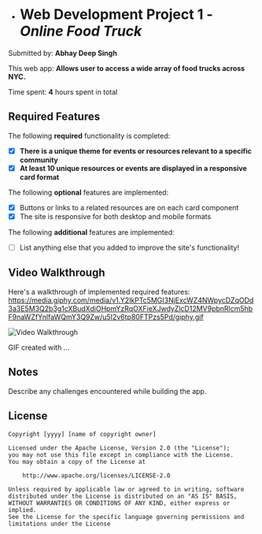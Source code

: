 - # Web Development Project 1 - *Online Food Truck*

Submitted by: **Abhay Deep Singh**

This web app: **Allows user to access a wide array of food trucks across NYC.**

Time spent: **4** hours spent in total

## Required Features

The following **required** functionality is completed:

- [X] **There is a unique theme for events or resources relevant to a specific community**
- [X] **At least 10 unique resources or events are displayed in a responsive card format**

The following **optional** features are implemented:

- [X] Buttons or links to a related resources are on each card component
- [X] The site is responsive for both desktop and mobile formats

The following **additional** features are implemented:

* [ ] List anything else that you added to improve the site's functionality!

## Video Walkthrough

Here's a walkthrough of implemented required features:
https://media.giphy.com/media/v1.Y2lkPTc5MGI3NjExcWZ4NWpycDZqODd3a3E5M3Q2b3g1cXBudXdiOHpmYzRqOXFieXJwdyZlcD12MV9pbnRlcm5hbF9naWZfYnlfaWQmY3Q9Zw/u5I2v6tp80FTPzs5Pd/giphy.gif

<img src='[http://i.imgur.com/link/to/your/gif/file.gif](https://media.giphy.com/media/v1.Y2lkPTc5MGI3NjExcWZ4NWpycDZqODd3a3E5M3Q2b3g1cXBudXdiOHpmYzRqOXFieXJwdyZlcD12MV9pbnRlcm5hbF9naWZfYnlfaWQmY3Q9Zw/u5I2v6tp80FTPzs5Pd/giphy.gif)' title='Video Walkthrough' width='' alt='Video Walkthrough' />

<!-- Replace this with whatever GIF tool you used! -->
GIF created with ...  
<!-- Recommended tools:
[Kap](https://getkap.co/) for macOS
[ScreenToGif](https://www.screentogif.com/) for Windows
[peek](https://github.com/phw/peek) for Linux. -->

## Notes

Describe any challenges encountered while building the app.

## License

    Copyright [yyyy] [name of copyright owner]

    Licensed under the Apache License, Version 2.0 (the "License");
    you may not use this file except in compliance with the License.
    You may obtain a copy of the License at

        http://www.apache.org/licenses/LICENSE-2.0

    Unless required by applicable law or agreed to in writing, software
    distributed under the License is distributed on an "AS IS" BASIS,
    WITHOUT WARRANTIES OR CONDITIONS OF ANY KIND, either express or implied.
    See the License for the specific language governing permissions and
    limitations under the License
